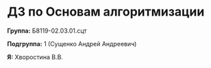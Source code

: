 # ДЗ по Основам алгоритмизации
**Группа:** Б8119-02.03.01.сцт

**Подгруппа:** 1 (Сущенко Андрей Андреевич)

**Я:** Хворостина В.В.
